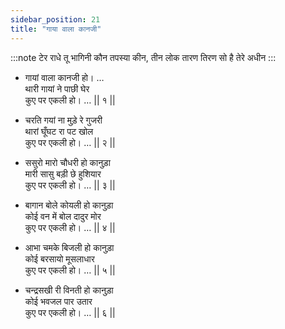 ```yaml
---
sidebar_position: 21
title: "गाया वाला कानजी"
---
```


:::note टेर
राधे तू भागिनी कौन तपस्या कीन, तीन लोक तारण तिरण सो है तेरे अधीन
:::

- गायां वाला कानजी हो। … <br/>
  थारी गायां ने पाछी घेर <br/>
  कुए पर एकली हो। … || १ ||

- चरति गयां ना मुड़े रे गुजरी <br/>
  थारां घूँघट रा पट खोल <br/>
  कुए पर एकली हो। … || २ ||

- ससुरो मारो चौधरी हो कानुड़ा <br/>
  मारी सासु बड़ी छे हुशियार <br/>
  कुए पर एकली हो। … || ३ ||

- बागान बोले कोयली हो कानुड़ा <br/>
  कोई वन में बोल दादुर मोर <br/>
  कुए पर एकली हो। … || ४ ||

- आभा चमके बिजली हो कानुड़ा <br/>
  कोई बरसायो मूसलाधार <br/>
  कुए पर एकली हो। … || ५ ||

- चन्द्रसखी री विनती हो कानुड़ा <br/>
  कोई भवजल पार उतार <br/>
  कुए पर एकली हो। … || ६ ||
